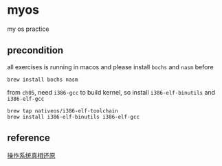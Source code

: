 # myos

my os practice

## precondition

all exercises is running in macos and please install `bochs` and `nasm` before

    brew install bochs nasm

from `ch05`, need `i386-gcc` to build kernel, so install `i386-elf-binutils` and `i386-elf-gcc`

    brew tap nativeos/i386-elf-toolchain 
    brew install i386-elf-binutils i386-elf-gcc


## reference

[操作系统真相还原](https://book.douban.com/subject/26745156/)